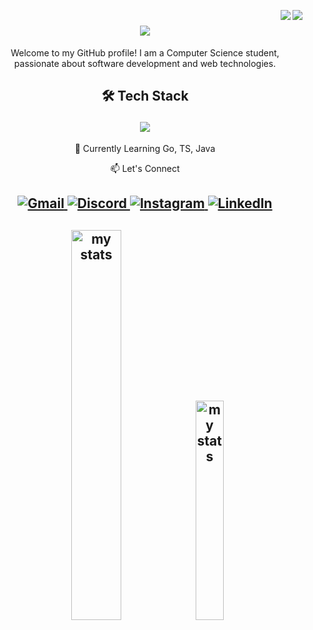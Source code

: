 <img align="right" src="https://visitor-badge.laobi.icu/badge?page_id=fhmianoor.fhmianoor"/> <img align="right" src="https://wakatime.com/badge/user/cf10267d-93a3-4141-8701-b99cd6c15cba.svg"/>


<h1 align="center">
<a href="https://git.io/typing-svg">
  <img src="https://readme-typing-svg.demolab.com/?font=Ringteous&size=25center=true&vCenter=true&width=500&height=70&duration=6000&lines=Hi There Im Muhamad Fahmi Aulia Noor"/>
</a>
</h1>

<p align="center"> Welcome to my GitHub profile! I am a Computer Science student, passionate about software development and web technologies.</p>

<h2 align="center">
  <p> 🛠 Tech Stack </p>
  <img align="center" src="https://skillicons.dev/icons?i=aws,mongodb,mysql,laravel,nodejs,electron,docker,express,git,github,php,js&perline=12"/>
</h2>

<div align="center">
  <p> 🚀 Currently Learning Go, TS, Java </p>
  <p> 📫 Let's Connect </p>
<h2>
  <a href="fahmianoor12@gmail.com" target="_blank">
    <img src="https://skillicons.dev/icons?i=gmail" alt="Gmail" />
  </a>
  <a href="https://discord.com/users/fahmianoor12" target="_blank">
    <img src="https://skillicons.dev/icons?i=discord" alt="Discord" />
  </a>
  <a href="https://www.instagram.com/fhmianoor/" target="_blank">
    <img src="https://skillicons.dev/icons?i=instagram" alt="Instagram" />
  </a>
  <a href="www.linkedin.com/in/muhamad-fahmi-aulia-noor" target="_blank">
    <img src="https://skillicons.dev/icons?i=linkedin" alt="LinkedIn" />
  </a>
</h2>
</div>


<h2 align="center">
<img alt="my stats"  width="40%" src="https://github-readme-stats.vercel.app/api?username=fhmianoor&show_icons=true&theme=radical"/>

<img alt="my stats" width="30%" src="https://github-readme-stats.vercel.app/api/top-langs/?username=fhmianoor&layout=compact&show_icons=true&theme=radical"/> 
</h2>




